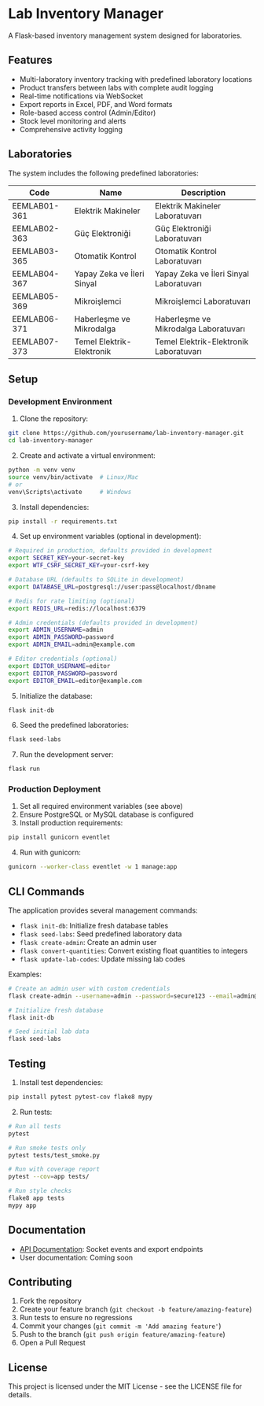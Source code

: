 # Lab Inventory Manager

A Flask-based inventory management system designed for laboratories.

## Features

- Multi-laboratory inventory tracking with predefined laboratory locations
- Product transfers between labs with complete audit logging
- Real-time notifications via WebSocket
- Export reports in Excel, PDF, and Word formats
- Role-based access control (Admin/Editor)
- Stock level monitoring and alerts
- Comprehensive activity logging

## Laboratories

The system includes the following predefined laboratories:

| Code | Name | Description |
|------|------|-------------|
| EEMLAB01-361 | Elektrik Makineler | Elektrik Makineler Laboratuvarı |
| EEMLAB02-363 | Güç Elektroniği | Güç Elektroniği Laboratuvarı |
| EEMLAB03-365 | Otomatik Kontrol | Otomatik Kontrol Laboratuvarı |
| EEMLAB04-367 | Yapay Zeka ve İleri Sinyal | Yapay Zeka ve İleri Sinyal Laboratuvarı |
| EEMLAB05-369 | Mikroişlemci | Mikroişlemci Laboratuvarı |
| EEMLAB06-371 | Haberleşme ve Mikrodalga | Haberleşme ve Mikrodalga Laboratuvarı |
| EEMLAB07-373 | Temel Elektrik-Elektronik | Temel Elektrik-Elektronik Laboratuvarı |

## Setup

### Development Environment

1. Clone the repository:
```bash
git clone https://github.com/yourusername/lab-inventory-manager.git
cd lab-inventory-manager
```

2. Create and activate a virtual environment:
```bash
python -m venv venv
source venv/bin/activate  # Linux/Mac
# or
venv\Scripts\activate     # Windows
```

3. Install dependencies:
```bash
pip install -r requirements.txt
```

4. Set up environment variables (optional in development):
```bash
# Required in production, defaults provided in development
export SECRET_KEY=your-secret-key
export WTF_CSRF_SECRET_KEY=your-csrf-key

# Database URL (defaults to SQLite in development)
export DATABASE_URL=postgresql://user:pass@localhost/dbname

# Redis for rate limiting (optional)
export REDIS_URL=redis://localhost:6379

# Admin credentials (defaults provided in development)
export ADMIN_USERNAME=admin
export ADMIN_PASSWORD=password
export ADMIN_EMAIL=admin@example.com

# Editor credentials (optional)
export EDITOR_USERNAME=editor
export EDITOR_PASSWORD=password
export EDITOR_EMAIL=editor@example.com
```

5. Initialize the database:
```bash
flask init-db
```

6. Seed the predefined laboratories:
```bash
flask seed-labs
```

7. Run the development server:
```bash
flask run
```

### Production Deployment

1. Set all required environment variables (see above)
2. Ensure PostgreSQL or MySQL database is configured
3. Install production requirements:
```bash
pip install gunicorn eventlet
```

4. Run with gunicorn:
```bash
gunicorn --worker-class eventlet -w 1 manage:app
```

## CLI Commands

The application provides several management commands:

- `flask init-db`: Initialize fresh database tables
- `flask seed-labs`: Seed predefined laboratory data
- `flask create-admin`: Create an admin user
- `flask convert-quantities`: Convert existing float quantities to integers
- `flask update-lab-codes`: Update missing lab codes

Examples:
```bash
# Create an admin user with custom credentials
flask create-admin --username=admin --password=secure123 --email=admin@lab.com

# Initialize fresh database
flask init-db

# Seed initial lab data
flask seed-labs
```

## Testing

1. Install test dependencies:
```bash
pip install pytest pytest-cov flake8 mypy
```

2. Run tests:
```bash
# Run all tests
pytest

# Run smoke tests only
pytest tests/test_smoke.py

# Run with coverage report
pytest --cov=app tests/

# Run style checks
flake8 app tests
mypy app
```

## Documentation

- [API Documentation](docs/API.md): Socket events and export endpoints
- User documentation: Coming soon

## Contributing

1. Fork the repository
2. Create your feature branch (`git checkout -b feature/amazing-feature`)
3. Run tests to ensure no regressions
4. Commit your changes (`git commit -m 'Add amazing feature'`)
5. Push to the branch (`git push origin feature/amazing-feature`)
6. Open a Pull Request

## License

This project is licensed under the MIT License - see the LICENSE file for details.